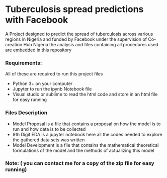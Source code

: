 # Tuberculosis spread predictions with Facebook
A Project designed to predict the spread of tuberculosis across various regions in Nigeria and funded by Facebook under the supervision of Co-creation Hub Nigeria
the analysis and files containing all procedures used are embedded in this repository
### Requirements:
All of these are required to run this project files
* Python 3+ on your computer
* Jupyter to run the ipynb Notebook file
* Visual studio or sublime to read the html code and store in an html file for easy running

### Files Description
* Model Proposal is a file that contains a proposal on how the model is to run and how data is to be collected
* 9th Digit EDA is a jupyter notebook here all the codes needed to explore the gathered data sets was written
* Model Development is a file that contains the mathematical theoretical formulations of the model and the methods of actualizing this model


### Note: ( you can contact me for a copy of the zip file for easy running)
